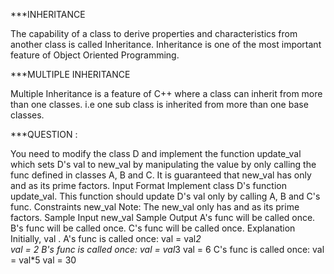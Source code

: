 ***INHERITANCE

The capability of a class to derive properties and characteristics from another class is called Inheritance. Inheritance is one of the most important feature of Object Oriented Programming.

***MULTIPLE INHERITANCE

Multiple Inheritance is a feature of C++ where a class can inherit from more than one classes. i.e one sub class is inherited from more than one base classes.



***QUESTION :


You need to modify the class D and implement the function update_val which sets D's val to new_val by manipulating the value by only calling the func defined in classes A, B and C.
It is guaranteed that new_val has only  and  as its prime factors.
Input Format
Implement class D's function update_val. This function should update D's val only by calling A, B and C's func.
Constraints
 new_val 
Note: The new_val only has  and  as its prime factors.
Sample Input
new_val 
Sample Output
A's func will be called once.
B's func will be called once.
C's func will be called once.
Explanation
Initially, val .
A's func is called once:
val = val*2  
val = 2
B's func is called once:
val = val*3
val = 6
C's func is called once:
val = val*5
val = 30
